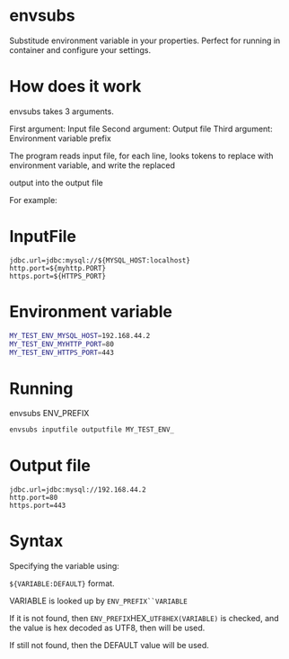 # envsubs
Substitude environment variable in your properties. Perfect for running in container and configure your settings.


# How does it work

envsubs takes 3 arguments.

First argument: Input file
Second argument: Output file
Third argument: Environment variable prefix

The program reads input file, for each line, looks tokens to replace with environment variable, and write the replaced

output into the output file

For example:

# InputFile

```
jdbc.url=jdbc:mysql://${MYSQL_HOST:localhost}
http.port=${myhttp.PORT}
https.port=${HTTPS_PORT}
```

# Environment variable
```bash
MY_TEST_ENV_MYSQL_HOST=192.168.44.2
MY_TEST_ENV_MYHTTP_PORT=80
MY_TEST_ENV_HTTPS_PORT=443
```

# Running

envsubs <inputfile> <outputfile> ENV_PREFIX

```bash
envsubs inputfile outputfile MY_TEST_ENV_
```

# Output file
```
jdbc.url=jdbc:mysql://192.168.44.2
http.port=80
https.port=443
```


# Syntax
Specifying the variable using:

`${VARIABLE:DEFAULT}`
format.

VARIABLE is looked up by `ENV_PREFIX``VARIABLE`

If it is not found, then `ENV_PREFIX`HEX_`UTF8HEX(VARIABLE)` is checked, and the value is hex decoded as UTF8, then will be used.

If still not found, then the DEFAULT value will be used.


